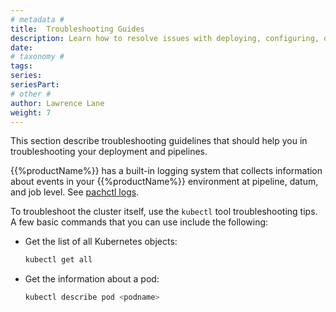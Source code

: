 ```yaml
---
# metadata # 
title:  Troubleshooting Guides
description: Learn how to resolve issues with deploying, configuring, or running the platform.
date: 
# taxonomy #
tags: 
series:
seriesPart:
# other # 
author: Lawrence Lane
weight: 7
---
```


This section describe troubleshooting guidelines that should
help you in troubleshooting your deployment and pipelines.

{{%productName%}} has a built-in logging system that collects
information about events in your {{%productName%}} environment at
pipeline, datum, and job level. See [pachctl logs](../reference/pachctl/pachctl_logs).

To troubleshoot the cluster itself, use the `kubectl` tool
troubleshooting tips. A few basic commands that you can use
include the following:

* Get the list of all Kubernetes objects:

  ```s
  kubectl get all
  ```

* Get the information about a pod:

  ```s
  kubectl describe pod <podname>
  ```
 